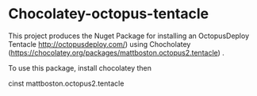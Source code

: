 Chocolatey-octopus-tentacle
===========================

This project produces the Nuget Package for installing an OctopusDeploy Tentacle http://octopusdeploy.com/)  using Chocholatey (https://chocolatey.org/packages/mattboston.octopus2.tentacle) .

To use this package, install chocolatey then

cinst mattboston.octopus2.tentacle
